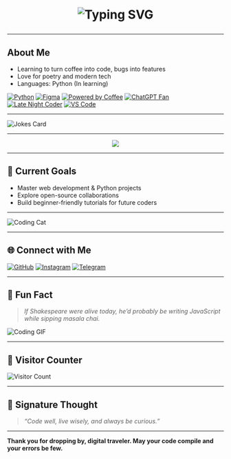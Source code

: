 <h1 align="center">
  <img src="https://readme-typing-svg.herokuapp.com?font=Impact&size=28&duration=4000&color=F3F4F6&center=true&vCenter=true&lines=Hello+there%2C+I'm+Prajyot👋!;Welcome+to+my+digital+realm!;Let's+code+some+magic+today!;" alt="Typing SVG" />


---
## About Me  

- Learning to turn coffee into code, bugs into features
- Love for poetry and modern tech  
- Languages: Python (In learning)

[![Python](https://img.shields.io/badge/Python-3776AB?style=for-the-badge&logo=python&logoColor=white)](https://www.python.org/)
[![Figma](https://img.shields.io/badge/Figma-F24E1E?style=for-the-badge&logo=figma&logoColor=white)](https://www.figma.com/)
[![Powered by Coffee](https://img.shields.io/badge/Powered%20by-Coffee-FFDD00?style=for-the-badge&logo=buymeacoffee&logoColor=black)](https://www.buymeacoffee.com/)
[![ChatGPT Fan](https://img.shields.io/badge/ChatGPT-Fan-10AC84?style=for-the-badge)](https://chat.openai.com/)
[![Late Night Coder](https://img.shields.io/badge/Late%20Night-Coder-9933CC?style=for-the-badge)](https://www.google.com/search?q=late+night+coding)
[![VS Code](https://img.shields.io/badge/VS%20Code-007ACC?style=for-the-badge&logo=visualstudiocode&logoColor=white)](https://code.visualstudio.com/)

---
![Jokes Card](https://readme-jokes.vercel.app/api?theme=tokyonight)

---
<p align="center">
  <a href="https://youtu.be/s12Kzu_J8zg">
    <img src="https://img.shields.io/badge/Honorable%20Mention-FF3131?style=for-the-badge&logo=youtube&logoColor=white">
  </a>
</p>

---
## 🚀 Current Goals  

- Master web development & Python projects  
- Explore open-source collaborations  
- Build beginner-friendly tutorials for future coders
---
![Coding Cat](https://media.giphy.com/media/JIX9t2j0ZTN9S/giphy.gif)

---
## 🌐 Connect with Me  

[![GitHub](https://img.shields.io/badge/GitHub-000?style=for-the-badge&logo=github)](https://github.com/Prajyotastic)
[![Instagram](https://img.shields.io/badge/Instagram-E4405F?style=for-the-badge&logo=instagram&logoColor=white)](https://www.instagram.com/prajyot.shady?igsh=MTJ6OW9vcDJvNm84Mw==)
[![Telegram](https://img.shields.io/badge/Telegram-229ED9?style=for-the-badge&logo=telegram&logoColor=white)](https://t.me/Prajyotastic)

---

## 🎨 Fun Fact  

> *If Shakespeare were alive today, he’d probably be writing JavaScript while sipping masala chai.*  

![Coding GIF](https://media.giphy.com/media/qgQUggAC3Pfv687qPC/giphy.gif)

---

## 👀 Visitor Counter  

![Visitor Count](https://profile-counter.glitch.me/Prajyotastic/count.svg)

---

## 📜 Signature Thought

> *“Code well, live wisely, and always be curious.”*

---

**Thank you for dropping by, digital traveler. May your code compile and your errors be few.**  
